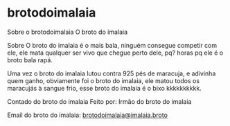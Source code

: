 # brotodoimalaia
Sobre o brotodoimalaia
O broto do imalaia

Sobre
O broto do imalaia é o mais bala, ninguém consegue competir com ele, ele mata qualquer ser vivo que chegue perto dele, pq? horas pq ele é o broto bala rapá.

Uma vez o broto do imalaia lutou contra 925 pés de maracuja, e adivinha quem ganho, obviamente foi o broto do imalaia, ele matou todos os maracujás à sangue frio, esse broto do imalaia é o bixo kkkkkkkkkk.



Contado do broto do imalaia
Feito por: Irmão do broto do imalaia

Email do broto do imalaia: brotodoimalaia@imalaia.broto
